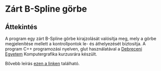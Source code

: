 ﻿# Zárt B-Spline görbe

## Áttekintés

A program egy zárt B-Spline görbe kirajzolását valósítja meg, mely a görbe megjelenítése mellett a kontrollpontok le- és áthelyezését biztosítja. A program C++ programozási nyelven, glut használatával a [Debreceni Egyetem](https://www.inf.unideb.hu/) Komputergrafika kurzusrára készült.

Bővebb leírás [ezen a linken](https://nbviewer.jupyter.org/github/kompgraf/course-material/blob/master/notebooks/hf-01-zart-b-spline/hf-01-zart-b-spline.ipynb) található.